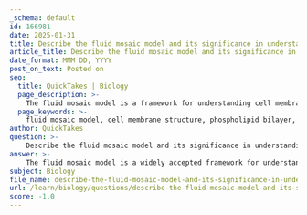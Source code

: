 ```yaml
---
_schema: default
id: 166981
date: 2025-01-31
title: Describe the fluid mosaic model and its significance in understanding cell membrane structure.
article_title: Describe the fluid mosaic model and its significance in understanding cell membrane structure.
date_format: MMM DD, YYYY
post_on_text: Posted on
seo:
  title: QuickTakes | Biology
  page_description: >-
    The fluid mosaic model is a framework for understanding cell membrane structure and function, emphasizing the dynamic arrangement of phospholipids, proteins, and cholesterol, and its significance in selective permeability and cellular communication.
  page_keywords: >-
    fluid mosaic model, cell membrane structure, phospholipid bilayer, membrane proteins, membrane fluidity, cholesterol, selective permeability, cellular communication, dynamic membranes, S.J. Singer, G.L. Nicolson
author: QuickTakes
question: >-
    Describe the fluid mosaic model and its significance in understanding cell membrane structure.
answer: >-
    The fluid mosaic model is a widely accepted framework for understanding the structure and function of cell membranes. Proposed by S.J. Singer and G.L. Nicolson in 1972, this model describes the cell membrane as a dynamic and flexible structure composed of a variety of components, including phospholipids, cholesterol, proteins, and carbohydrates, all of which are in constant motion.\n\n### Key Features of the Fluid Mosaic Model:\n\n1. **Phospholipid Bilayer**: The fundamental structure of the cell membrane is formed by phospholipids, which have hydrophilic (water-attracting) heads and hydrophobic (water-repelling) tails. This amphipathic nature leads to the spontaneous formation of a bilayer in aqueous environments, with the hydrophilic heads facing outward towards the water and the hydrophobic tails facing inward, away from the water.\n\n2. **Mosaic of Components**: The term "mosaic" refers to the diverse array of proteins and other molecules embedded within or associated with the phospholipid bilayer. These include:\n   - **Integral Proteins**: Proteins that span the membrane and can function as channels or transporters.\n   - **Peripheral Proteins**: Proteins that are attached to the exterior or interior surfaces of the membrane, often involved in signaling or maintaining the cell's shape.\n   - **Glycolipids and Glycoproteins**: These molecules have carbohydrate chains attached and play crucial roles in cell recognition and communication.\n\n3. **Fluidity**: The model emphasizes the fluid nature of the membrane, allowing for lateral movement of lipids and proteins within the bilayer. This fluidity is essential for various cellular processes, including the movement of materials in and out of the cell, cell signaling, and the ability of cells to change shape.\n\n4. **Cholesterol's Role**: Cholesterol molecules are interspersed within the phospholipid bilayer, contributing to membrane stability and fluidity. They help maintain membrane integrity across temperature changes, preventing the membrane from becoming too rigid or too fluid.\n\n### Significance of the Fluid Mosaic Model:\n\n- **Understanding Selective Permeability**: The fluid mosaic model helps explain how the cell membrane selectively allows certain substances to pass while restricting others. This selective permeability is crucial for maintaining homeostasis within the cell.\n\n- **Facilitating Cellular Communication**: The presence of various proteins and carbohydrates on the membrane surface allows for cell recognition and communication, which are vital for tissue formation and immune responses.\n\n- **Dynamic Nature of Membranes**: The model illustrates that cell membranes are not static structures; rather, they are dynamic and responsive to changes in the environment, which is essential for processes such as endocytosis, exocytosis, and signal transduction.\n\nIn summary, the fluid mosaic model provides a comprehensive understanding of cell membrane structure and function, highlighting the importance of its dynamic and flexible nature in facilitating various cellular processes.
subject: Biology
file_name: describe-the-fluid-mosaic-model-and-its-significance-in-understanding-cell-membrane-structure.md
url: /learn/biology/questions/describe-the-fluid-mosaic-model-and-its-significance-in-understanding-cell-membrane-structure
score: -1.0
---
```


&nbsp;